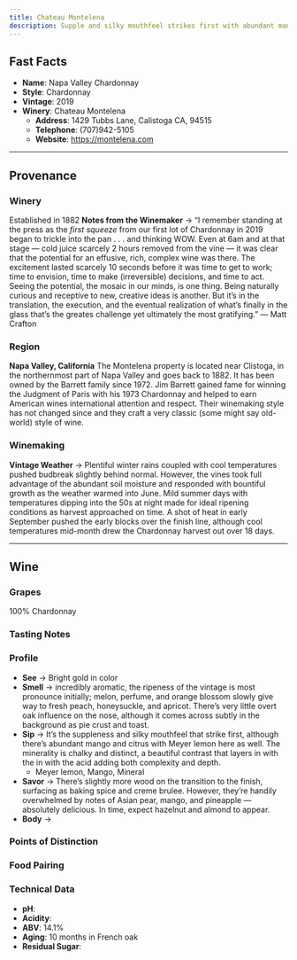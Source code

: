 ```yaml
---
title: Chateau Montelena  
description: Supple and silky mouthfeel strikes first with abundant mango and citrus and distinctly chalky minerality.
---
```


## Fast Facts
 - **Name**: Napa Valley Chardonnay
 - **Style**: Chardonnay
 - **Vintage**: 2019
 - **Winery**: Chateau Montelena 
     - **Address**: 1429 Tubbs Lane, Calistoga CA, 94515
     - **Telephone**: (707)942-5105
     - **Website**: https://montelena.com
     
---

## Provenance
### Winery
Established in 1882
**Notes from the Winemaker** → “I remember standing at the press as the *first squeeze* from our first lot of Chardonnay in 2019 began to trickle into the pan . . . and thinking WOW. Even at 6am and at that stage — cold juice scarcely 2 hours removed from the vine — it was clear that the potential for an effusive, rich, complex wine was there. The excitement lasted scarcely 10 seconds before it was time to get to work; time to envision, time to make (irreversible) decisions, and time to act. Seeing the potential, the mosaic in our minds, is one thing. Being naturally curious and receptive to new, creative ideas is another. But it’s in the translation, the execution, and the eventual realization of what’s finally in the glass that’s the greates challenge yet ultimately the most gratifying.” — Matt Crafton

### Region
**Napa Valley, California**
The Montelena property is located near Clistoga, in the northernmost part of Napa Valley and goes back to 1882. It has been owned by the Barrett family since 1972. Jim Barrett gained fame for winning the Judgment of Paris with his 1973 Chardonnay and helped to earn American wines international attention and respect. Their winemaking style has not changed since and they craft a very classic (some might say old-world) style of wine.

### Winemaking 
**Vintage Weather** → Plentiful winter rains coupled with cool temperatures pushed budbreak slightly behind normal. However, the vines took full advantage of the abundant soil moisture and responded with bountiful growth as the weather warmed into June. Mild summer days with temperatures dipping into the 50s at night made for ideal ripening conditions as harvest approached on time. A shot of heat in early September pushed the early blocks over the finish line, although cool temperatures mid-month drew the Chardonnay harvest out over 18 days.

---

## Wine
### Grapes
100% Chardonnay

### Tasting Notes

### Profile
 - **See** →  Bright gold in color
 - **Smell** → incredibly aromatic, the ripeness of the vintage is most pronounce initially; melon, perfume, and orange blossom slowly give way to fresh peach, honeysuckle, and apricot. There’s very little overt oak influence on the nose, although it comes across subtly in the background as pie crust and toast.
 - **Sip** → It’s the suppleness and silky mouthfeel that strike first, although there’s abundant mango and citrus with Meyer lemon here as well. The minerality is chalky and distinct, a beautiful contrast that layers in with the in with the acid adding both complexity and depth.
     - Meyer lemon, Mango, Mineral
 - **Savor** → There’s slightly more wood on the transition to the finish, surfacing as baking spice and creme brulee. However, they’re handily overwhelmed by notes of Asian pear, mango, and pineapple — absolutely delicious. In time, expect hazelnut and almond to appear.
 - **Body** → 

### Points of Distinction
### Food Pairing
### Technical Data
 - **pH**: 
 - **Acidity**: 
 - **ABV**: 14.1%
 - **Aging**: 10 months in French oak
 - **Residual Sugar**: 